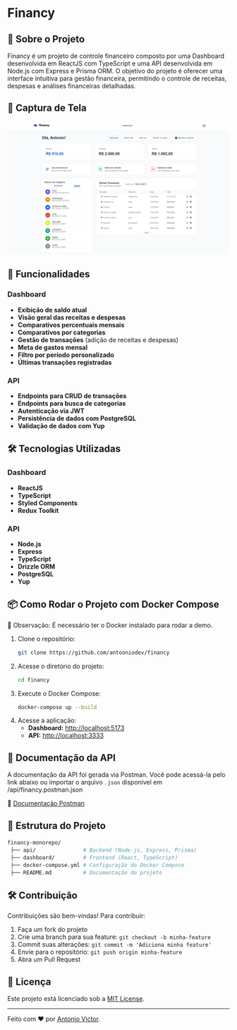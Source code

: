 # Financy

## 📌 Sobre o Projeto

Financy é um projeto de controle financeiro composto por uma Dashboard desenvolvida em ReactJS com TypeScript e uma API desenvolvida em Node.js com Express e Prisma ORM. O objetivo do projeto é oferecer uma interface intuitiva para gestão financeira, permitindo o controle de receitas, despesas e análises financeiras detalhadas.

## 📸 Captura de Tela

<img src="./dashboard/Dashboard_image.jpeg" alt="Print da dashboard do projeto.">

## 🚀 Funcionalidades

### Dashboard
- **Exibição de saldo atual**
- **Visão geral das receitas e despesas**
- **Comparativos percentuais mensais**
- **Comparativos por categorias**
- **Gestão de transações** (adição de receitas e despesas)
- **Meta de gastos mensal**
- **Filtro por período personalizado**
- **Últimas transações registradas**

### API
- **Endpoints para CRUD de transações**
- **Endpoints para busca de categorias**
- **Autenticação via JWT**
- **Persistência de dados com PostgreSQL**
- **Validação de dados com Yup**

## 🛠 Tecnologias Utilizadas

### Dashboard
- **ReactJS**
- **TypeScript**
- **Styled Components**
- **Redux Toolkit**

### API
- **Node.js**
- **Express**
- **TypeScript**
- **Drizzle ORM**
- **PostgreSQL**
- **Yup**

## 📦 Como Rodar o Projeto com Docker Compose
🔹 Observação: É necessário ter o Docker instalado para rodar a demo.
1. Clone o repositório:
   ```sh
   git clone https://github.com/antooniodev/financy
   ```
2. Acesse o diretório do projeto:
   ```sh
   cd financy
   ```
4. Execute o Docker Compose:
   ```sh
   docker-compose up --build
   ```
5. Acesse a aplicação:
   - **Dashboard:** [http://localhost:5173](http://localhost:5173)
   - **API:** [http://localhost:3333](http://localhost:3333)
   
## 📜 Documentação da API

A documentação da API foi gerada via Postman. Você pode acessá-la pelo link abaixo ou importar o arquivo `.json` disponível em /api/financy.postman.json

🔗 [Documentação Postman](https://documenter.getpostman.com/view/23306405/2sAYdoFT8b)

## 📜 Estrutura do Projeto

```bash
financy-monorepo/
 ├── api/               # Backend (Node.js, Express, Prisma)
 ├── dashboard/         # Frontend (React, TypeScript)
 ├── docker-compose.yml # Configuração do Docker Compose
 ├── README.md          # Documentação do projeto
```

## 🛠 Contribuição

Contribuições são bem-vindas! Para contribuir:

1. Faça um fork do projeto
2. Crie uma branch para sua feature: `git checkout -b minha-feature`
3. Commit suas alterações: `git commit -m 'Adiciona minha feature'`
4. Envie para o repositório: `git push origin minha-feature`
5. Abra um Pull Request

## 📄 Licença

Este projeto está licenciado sob a [MIT License](LICENSE).

---

Feito com ❤️ por [Antonio Victor](https://github.com/antooniodev).

